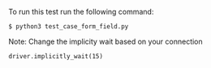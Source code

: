 To run this test run the following command:
```
$ python3 test_case_form_field.py
```

Note: Change the implicity wait based on your connection
```
driver.implicitly_wait(15)
```